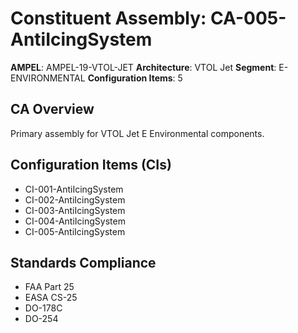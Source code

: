 # Constituent Assembly: CA-005-AntiIcingSystem

**AMPEL**: AMPEL-19-VTOL-JET
**Architecture**: VTOL Jet
**Segment**: E-ENVIRONMENTAL
**Configuration Items**: 5

## CA Overview
Primary assembly for VTOL Jet E Environmental components.

## Configuration Items (CIs)
- CI-001-AntiIcingSystem
- CI-002-AntiIcingSystem
- CI-003-AntiIcingSystem
- CI-004-AntiIcingSystem
- CI-005-AntiIcingSystem

## Standards Compliance
- FAA Part 25
- EASA CS-25
- DO-178C
- DO-254
